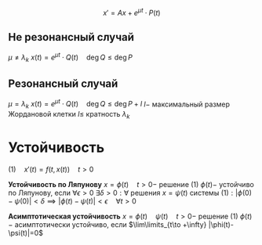 $$x'=Ax+e^{\mu t}\cdot P(t)$$
## Не резонансный случай
$\mu \neq \lambda_k$
$x(t)=e^{\mu t} \cdot Q(t)\quad \deg Q\le \deg P$
## Резонансный случай
$\mu = \lambda_k$
$x(t)=e^{\mu t}\cdot Q(t) \quad \deg Q\le \deg P+l$
$l-$ максимальный размер Жордановой клетки
$l\le$ кратность $\lambda_k$

# Устойчивость
$(1) \quad x'(t)=f(t, x(t))\quad t>0$

**Устойчивость по Ляпунову**
$x=\phi(t)\quad t>0 -$ решение $(1)$
$\phi(t)-$ устойчиво по Ляпунову, если
$\forall \epsilon>0 ~\exists \delta >0:\forall$ решения $x=\psi(t)$ системы $(1) : |\phi(0)-\psi(0)|<\delta\implies |\phi(t)-\psi(t)|<\epsilon\quad \forall t>0$

**Асимптотическая устойчивость**
$x=\phi(t)\quad \psi(t)\quad t>0 -$ решение $(1)$
$\phi(t)-$ асимптотически устойчиво, если
$\lim\limits_{t\to +\infty} |\phi(t)-\psi(t)|=0$


